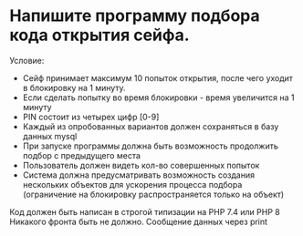 # Напишите программу подбора кода открытия сейфа.

Условие:

- Сейф принимает максимум 10 попыток открытия, после чего уходит в блокировку на 1 минуту.
- Если сделать попытку во время блокировки - время увеличится на 1 минуту
- PIN состоит из четырех цифр [0-9]
- Каждый из опробованных вариантов должен сохраняться в базу данных mysql
- При запуске программы должна быть возможность продолжить подбор с предыдущего места
- Пользователь должен видеть кол-во совершенных попыток
- Система должна предусматривать возможность создания нескольких объектов для ускорения процесса подбора (ограничение на блокировку распространяется только на объект)
 
Код должен быть написан в строгой типизации на PHP 7.4 или PHP 8
Никакого фронта быть не должно. 
Сообщение данных через print

